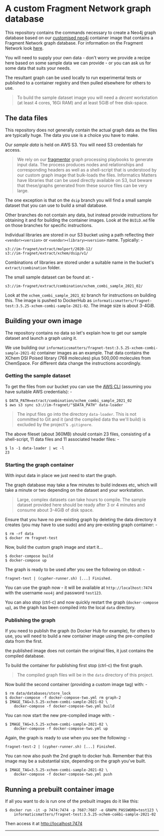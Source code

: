 # A custom Fragment Network graph database
This repository contains the commands necessary to create a Neo4j graph
database based on our [customised neo4j] container image that contains a
Fragment Network graph database. For information on the Fragment Network
look [here](https://fragnet.informaticsmatters.com/).

You will need to supply your own data - don't worry we provide
a recipe here based on some sample data we can provide - or you can ask
us for some data that suits your needs.

The resultant graph can be used locally to run experimental tests or
published to a container registry and then pulled elsewhere for others to use.

>   To build the sample dataset image you will need a _decent_ workstation
    (at least 4 cores, 16Gi RAM) and at least 5GiB of free disk-space.

## The data files
This repository does not generally contain the actual graph data as the files are 
typically huge. The data you use is a choice you have to make.

Our _sample data_ is held on AWS S3. You will need S3 credentials for access.

>   We rely on our [fragmentor] graph processing playbooks to generate input
    data. The process produces nodes and relationships and corresponding
    headers as well as a shell-script that is understood by our custom graph
    image that bulk-loads the files. Informatics Matters have libraries that
    can be used directly available on S3, but beware that these/graphs
    generated from these source files can be very large.

The one exception is that on the `dsip` branch you will find a small sample dataset 
that you can use to build a small database.

Other branches do not contain any data, but instead provide instructions for
obtaining it and for building the container images. Look at the `BUILD.md` file
on those branches for specific instructions.

Individual libraries are stored in our S3 bucket using a path
reflecting their `<vendor><version>` or `<vendor><library><version>`
name. Typically: -

    s3://im-fragnet/extract/molport/2020-12/
    s3://im-fragnet/extract/xchem/dsip/v1/

Combinations of libraries are stored under a suitable name in the bucket's
`extract/combination` folder.

The small sample dataset can be found at: -

    s3://im-fragnet/extract/combination/xchem_combi_sample_2021_02/

Look at the `xchem_combi_sample_2021_02` branch for instructions on building this.
The image is pushed to DockerHub as 
`informaticsmatters/fragnet-test:3.5.25-xchem-combi-sample-2021-02`.
The image size is about 3-4GiB.

## Building your own image
The repository contains no data so let's explain how to get our sample dataset
and launch a graph using it.

We use building our `informaticsmatters/fragnet-test:3.5.25-xchem-combi-sample-2021-02`
container images as an example. That data contains the XChem DSI Poised library
(768 molecules) plus 500,000 molecules from ChemSpace.
For different data change the instructions accordingly.

### Getting the sample dataset
To get the files from our bucket you can use the [AWS CLI]
(assuming you have suitable AWS credentials): -

    $ DATA_PATH=extract/combination/xchem_combi_sample_2021_02
    $ aws s3 sync s3://im-fragnet/"$DATA_PATH" data-loader

>   The input files go into the directory `data-loader`. This is not committed
    to Git and it (and the compiled data tha we'll build) is excluded by the
    project's `.gitignore`.

The above fileset (about 360MB) should contain 23 files, consisting
of a shell-script, 11 data files and 11 associated header files: -

    $ ls -1 data-loader | wc -l
    23

### Starting the graph container
With input data in place we just need to start the graph.

The graph database may take a few minutes to build indexes etc,
which will take a minute or two depending on the dataset and your workstation.

>   Large, complex datasets can take hours to compile. The sample dataset
    provided here should be ready after 3 or 4 minutes and consume about
    3-4GiB of disk space.

Ensure that you have no pre-existing graph by deleting the data directory it
creates (you may have to use sudo) and any pre-existing graph container: -

    $ rm -rf data
    $ docker rm fragnet-test

Now, build the custom graph image and start it...

    $ docker-compose build
    $ docker-compose up

The graph is ready to be used after you see the following on stdout: -

    fragnet-test | (cypher-runner.sh) [...] Finished.

You can use the graph now - it will be available at `http://localhost:7474`
with the username `neo4j` and password `test123`.

You can also stop (ctrl-c) and now quickly restart the graph
(`docker-compose up`), as the graph has been compiled into the local `data`
directory.

### Publishing the graph
If you need to publish the graph (to Docker Hub for example), for others to use,
you will need to build a new container image using the pre-compiled data
from the first.

the published image does not contain the original files, it just contains
the compiled database.

To build the container for publishing first stop (ctrl-c) the first graph.

>   The compiled graph files will be in the `data` directory of this project.

Now build the second container (providing a custom image tag) with: -

    $ rm data/databases/store_lock
    $ docker-compose -f docker-compose-two.yml rm graph-2
    $ IMAGE_TAG=3.5.25-xchem-combi-sample-2021-02 \
        docker-compose -f docker-compose-two.yml build

You can now start the new pre-compiled image with: -

    $ IMAGE_TAG=3.5.25-xchem-combi-sample-2021-02 \
        docker-compose -f docker-compose-two.yml up

Again, the graph is ready to use when you see the following: -

    fragnet-test-2 | (cypher-runner.sh) [...] Finished.

You can now also push the 2nd graph to docker hub. Remember that
this image may be a substantial size, depending on the graph you've built.

    $ IMAGE_TAG=3.5.25-xchem-combi-sample-2021-02 \
        docker-compose -f docker-compose-two.yml push

## Running a prebuilt container image
If all you want to do is run one of the prebuilt images do it like this:

    $ docker run -it -p 7474:7474 -p 7687:7687 -e GRAPH_PASSWORD=test123 \
        informaticsmatters/fragnet-test:3.5.25-xchem-combi-sample-2021-02

Then access it at [http://localhost:7474]()

---

[aws cli]: https://pypi.org/project/awscli/
[xchem]: https://www.diamond.ac.uk/industry/Techniques-Available/Integrated-Structural-Biology/Fragment-Screening---XChem/Fragment-Libraries.html
[chemspace]: https://chem-space.com
[customised neo4j]: https://github.com/InformaticsMatters/docker-neo4j
[fragmentor]: https://github.com/InformaticsMatters/fragmentor
